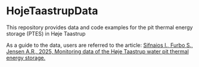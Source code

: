 # HojeTaastrupData
This repository provides data and code examples for the pit thermal energy storage (PTES) in Høje Taastrup

As a guide to the data, users are referred to the article: [Sifnaios I., Furbo S., Jensen A.R., 2025, Monitoring data of the Høje Taastrup water pit thermal energy storage.](https://www.sciencedirect.com/science/article/pii/S235234092500037X)
